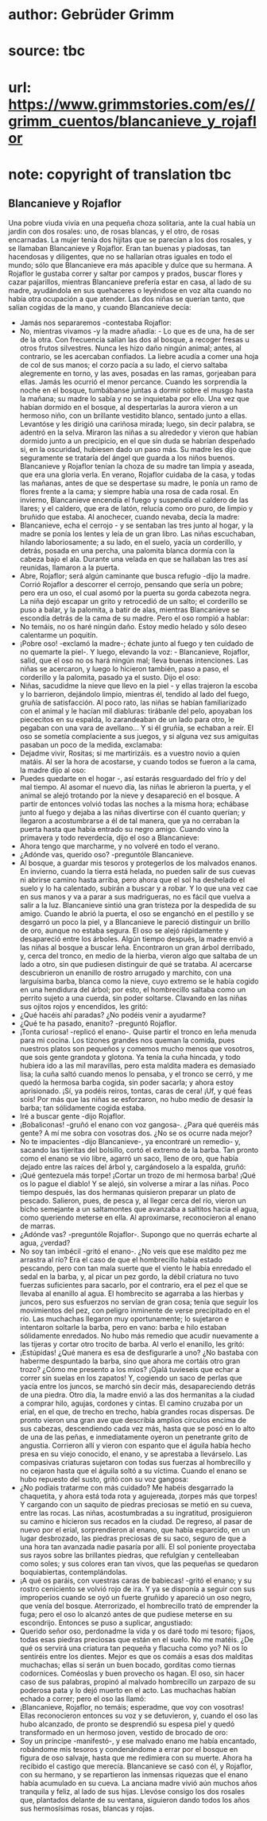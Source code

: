 # author: Gebrüder Grimm
# source: tbc
# url: https://www.grimmstories.com/es//grimm_cuentos/blancanieve_y_rojaflor
# note: copyright of translation tbc

## Blancanieve y Rojaflor 

Una pobre viuda vivía en una pequeña choza solitaria, ante la cual había
un jardín con dos rosales: uno, de rosas blancas, y el otro, de rosas
encarnadas. La mujer tenía dos hijitas que se parecían a los dos
rosales, y se llamaban Blancanieve y Rojaflor. Eran tan buenas y
piadosas, tan hacendosas y diligentes, que no se hallarían otras iguales
en todo el mundo; sólo que Blancanieve era más apacible y dulce que su
hermana. A Rojaflor le gustaba correr y saltar por campos y prados,
buscar flores y cazar pajarillos, mientras Blancanieve prefería estar en
casa, al lado de su madre, ayudándola en sus quehaceres o leyéndose en
voz alta cuando no había otra ocupación a que atender. Las dos niñas se
querían tanto, que salían cogidas de la mano, y cuando Blancanieve
decía:
- Jamás nos separaremos -contestaba Rojaflor:
- No, mientras vivamos -y la madre añadía: - Lo que es de una, ha de ser
de la otra.
Con frecuencia salían las dos al bosque, a recoger fresas u otros frutos
silvestres. Nunca les hizo daño ningún animal; antes, al contrario, se
les acercaban confiados. La liebre acudía a comer una hoja de col de sus
manos; el corzo pacía a su lado, el ciervo saltaba alegremente en torno,
y las aves, posadas en las ramas, gorjeaban para ellas.
Jamás les ocurrió el menor percance. Cuando les sorprendía la noche en
el bosque, tumbábanse juntas a dormir sobre el musgo hasta la mañana; su
madre lo sabía y no se inquietaba por ello. Una vez que habían dormido
en el bosque, al despertarlas la aurora vieron a un hermoso niño, con un
brillante vestidito blanco, sentado junto a ellas. Levantóse y les
dirigió una cariñosa mirada; luego, sin decir palabra, se adentró en la
selva. Miraron las niñas a su alrededor y vieron que habían dormido
junto a un precipicio, en el que sin duda se habrían despeñado si, en la
oscuridad, hubiesen dado un paso más. Su madre les dijo que seguramente
se trataría del ángel que guarda a los niños buenos.
Blancanieve y Rojaflor tenían la choza de su madre tan limpia y aseada,
que era una gloria verla. En verano, Rojaflor cuidaba de la casa, y
todas las mañanas, antes de que se despertase su madre, le ponía un ramo
de flores frente a la cama; y siempre había una rosa de cada rosal. En
invierno, Blancanieve encendía el fuego y suspendía el caldero de las
llares; y el caldero, que era de latón, relucía como oro puro, de limpio
y bruñido que estaba. Al anochecer, cuando nevaba, decía la madre:
- Blancanieve, echa el cerrojo - y se sentaban las tres junto al hogar,
y la madre se ponía los lentes y leía de un gran libro. Las niñas
escuchaban, hilando laboriosamente; a su lado, en el suelo, yacía un
corderillo, y detrás, posada en una percha, una palomita blanca dormía
con la cabeza bajo el ala.
Durante una velada en que se hallaban las tres así reunidas, llamaron a
la puerta.
- Abre, Rojaflor; será algún caminante que busca refugio -dijo la madre.
Corrió Rojaflor a descorrer el cerrojo, pensando que sería un pobre;
pero era un oso, el cual asomó por la puerta su gorda cabezota negra. La
niña dejó escapar un grito y retrocedió de un salto; el corderillo se
puso a balar, y la palomita, a batir de alas, mientras Blancanieve se
escondía detrás de la cama de su madre.
Pero el oso rompió a hablar:
- No temáis, no os haré ningún daño. Estoy medio helado y sólo deseo
calentarme un poquitín.
- ¡Pobre oso! -exclamó la madre-; échate junto al fuego y ten cuidado de
no quemarte la piel-. Y luego, elevando la voz: - Blancanieve, Rojaflor,
salid, que el oso no os hará ningún mal; lleva buenas intenciones.
Las niñas se acercaron, y luego lo hicieron también, paso a paso, el
corderillo y la palomita, pasado ya el susto.
Dijo el oso:
- Niñas, sacudidme la nieve que llevo en la piel - y ellas trajeron la
escoba y lo barrieron, dejándolo limpio, mientras él, tendido al lado
del fuego, gruñía de satisfacción.
Al poco rato, las niñas se habían familiarizado con el animal y le
hacían mil diabluras: tirábanle del pelo, apoyaban los piececitos en su
espalda, lo zarandeaban de un lado para otro, le pegaban con una vara de
avellano... Y si él gruñía, se echaban a reír. El oso se sometía
complaciente a sus juegos, y si alguna vez sus amiguitas pasaban un poco
de la medida, exclamaba:
- Dejadme vivir,
Rositas; si me martirizáis.
es a vuestro novio a quien matáis.
Al ser la hora de acostarse, y cuando todos se fueron a la cama, la
madre dijo al oso:
- Puedes quedarte en el hogar -, así estarás resguardado del frío y del
mal tiempo.
Al asomar el nuevo día, las niñas le abrieron la puerta, y el animal se
alejó trotando por la nieve y desapareció en el bosque. A partir de
entonces volvió todas las noches a la misma hora; echábase junto al
fuego y dejaba a las niñas divertirse con él cuanto querían; y llegaron
a acostumbrarse a él de tal manera, que ya no cerraban la puerta hasta
que había entrado su negro amigo.
Cuando vino la primavera y todo reverdecía, dijo el oso a Blancanieve:
- Ahora tengo que marcharme, y no volveré en todo el verano.
- ¿Adónde vas, querido oso? -preguntóle Blancanieve.
- Al bosque, a guardar mis tesoros y protegerlos de los malvados enanos.
En invierno, cuando la tierra está helada, no pueden salir de sus cuevas
ni abrirse camino hasta arriba, pero ahora que el sol ha deshelado el
suelo y lo ha calentado, subirán a buscar y a robar. Y lo que una vez
cae en sus manos y va a parar a sus madrigueras, no es fácil que vuelva
a salir a la luz.
Blancanieve sintió una gran tristeza por la despedida de su amigo.
Cuando le abrió la puerta, el oso se enganchó en el pestillo y se
desgarró un poco la piel, y a Blancanieve le pareció distinguir un
brillo de oro, aunque no estaba segura. El oso se alejó rápidamente y
desapareció entre los árboles.
Algún tiempo después, la madre envió a las niñas al bosque a buscar
leña. Encontraron un gran árbol derribado, y, cerca del tronco, en medio
de la hierba, vieron algo que saltaba de un lado a otro, sin que
pudiesen distinguir de qué se trataba. Al acercarse descubrieron un
enanillo de rostro arrugado y marchito, con una larguísima barba, blanca
como la nieve, cuyo extremo se le había cogido en una hendidura del
árbol; por esto, el hombrecillo saltaba como un perrito sujeto a una
cuerda, sin poder soltarse.
Clavando en las niñas sus ojitos rojos y encendidos, les gritó:
- ¿Qué hacéis ahí paradas? ¿No podéis venir a ayudarme?
- ¿Qué te ha pasado, enanito? -preguntó Rojaflor.
- ¡Tonta curiosa! -replicó el enano-. Quise partir el tronco en leña
menuda para mi cocina. Los tizones grandes nos queman la comida, pues
nuestros platos son pequeños y comemos mucho menos que vosotros, que
sois gente grandota y glotona. Ya tenía la cuña hincada, y todo hubiera
ido a las mil maravillas, pero esta maldita madera es demasiado lisa; la
cuña saltó cuando menos lo pensaba, y el tronco se cerró, y me quedó la
hermosa barba cogida, sin poder sacarla; y ahora estoy aprisionado. ¡Sí,
ya podéis reiros, tontas, caras de cera! ¡Uf, y qué feas sois!
Por más que las niñas se esforzaron, no hubo medio de desasir la barba;
tan sólidamente cogida estaba.
- Iré a buscar gente -dijo Rojaflor.
- ¡Bobaliconas! -gruñó el enano con voz gangosa-. ¿Para qué queréis más
gente? A mí me sobra con vosotras dos. ¿No se os ocurre nada mejor?
- No te impacientes -dijo Blancanieve-, ya encontraré un remedio- y,
sacando las tijeritas del bolsillo, cortó el extremo de la barba. Tan
pronto como el enano se vio libre, agarró un saco, lleno de oro, que
había dejado entre las raíces del árbol y, cargándoselo a la espalda,
gruñó:
- ¡Qué gentezuela más torpe! ¡Cortar un trozo de mi hermosa barba! ¡Qué
os lo pague el diablo!
Y se alejó, sin volverse a mirar a las niñas.
Poco tiempo después, las dos hermanas quisieron preparar un plato de
pescado. Salieron, pues, de pesca y, al llegar cerca del río, vieron un
bicho semejante a un saltamontes que avanzaba a saltitos hacia el agua,
como queriendo meterse en ella. Al aproximarse, reconocieron al enano de
marras.
- ¿Adónde vas? -preguntóle Rojaflor-. Supongo que no querrás echarte al
agua, ¿verdad?
- No soy tan imbécil -gritó el enano-. ¿No veis que ese maldito pez me
arrastra al río?
Era el caso de que el hombrecillo había estado pescando, pero con tan
mala suerte que el viento le había enredado el sedal en la barba, y, al
picar un pez gordo, la débil criatura no tuvo fuerzas suficientes para
sacarlo, por el contrario, era el pez el que se llevaba al enanillo al
agua. El hombrecito se agarraba a las hierbas y juncos, pero sus
esfuerzos no servían de gran cosa; tenía que seguir los movimientos del
pez, con peligro inminente de verse precipitado en el río. Las muchachas
llegaron muy oportunamente; lo sujetaron e intentaron soltarle la barba,
pero en vano: barba e hilo estaban sólidamente enredados. No hubo más
remedio que acudir nuevamente a las tijeras y cortar otro trocito de
barba. Al verlo el enanillo, les gritó:
- ¡Estúpidas! ¿Qué manera es esa de desfigurarle a uno? ¿No bastaba con
haberme despuntado la barba, sino que ahora me cortáis otro gran trozo?
¿Cómo me presento a los míos? ¡Ojalá tuvieseis que echar a correr sin
suelas en los zapatos!
Y, cogiendo un saco de perlas que yacía entre los juncos, se marchó sin
decir más, desapareciendo detrás de una piedra.
Otro día, la madre envió a las dos hermanitas a la ciudad a comprar
hilo, agujas, cordones y cintas. El camino cruzaba por un erial, en el
que, de trecho en trecho, había grandes rocas dispersas. De pronto
vieron una gran ave que describía amplios círculos encima de sus
cabezas, descendiendo cada vez más, hasta que se posó en lo alto de una
de las peñas, e inmediatamente oyeron un penetrante grito de angustia.
Corrieron allí y vieron con espanto que el águila había hecho presa en
su viejo conocido, el enano, y se aprestaba a llevárselo. Las compasivas
criaturas sujetaron con todas sus fuerzas al hombrecillo y no cejaron
hasta que el águila soltó a su víctima. Cuando el enano se hubo repuesto
del susto, gritó con su voz gangosa:
- ¿No podíais tratarme con más cuidado? Me habéis desgarrado la
chaquetita, y ahora está toda rota y agujereada, ¡torpes más que
torpes!
Y cargando con un saquito de piedras preciosas se metió en su cueva,
entre las rocas. Las niñas, acostumbradas a su ingratitud, prosiguieron
su camino e hicieron sus recados en la ciudad. De regreso, al pasar de
nuevo por el erial, sorprendieron al enano, que había esparcido, en un
lugar desbrozado, las piedras preciosas de su saco, seguro de que a una
hora tan avanzada nadie pasaría por allí. El sol poniente proyectaba sus
rayos sobre las brillantes piedras, que refulgían y centelleaban como
soles; y sus colores eran tan vivos, que las pequeñas se quedaron
boquiabiertas, contemplándolas.
- ¡A qué os paráis, con vuestras caras de babiecas! -gritó el enano; y
su rostro ceniciento se volvió rojo de ira. Y ya se disponía a seguir
con sus improperios cuando se oyó un fuerte gruñido y apareció un oso
negro, que venía del bosque. Aterrorizado, el hombrecillo trató de
emprender la fuga; pero el oso lo alcanzó antes de que pudiese meterse
en su escondrijo. Entonces se puso a suplicar, angustiado:
- Querido señor oso, perdonadme la vida y os daré todo mi tesoro;
fijaos, todas esas piedras preciosas que están en el suelo. No me
matéis. ¿De qué os servirá una criatura tan pequeña y flacucha como yo?
Ni os lo sentiréis entre los dientes. Mejor es que os comáis a esas dos
malditas muchachas; ellas sí serán un buen bocado, gorditas como tiernas
codornices. Coméoslas y buen provecho os hagan.
El oso, sin hacer caso de sus palabras, propinó al malvado hombrecillo
un zarpazo de su poderosa pata y lo dejó muerto en el acto.
Las muchachas habían echado a correr; pero el oso las llamó:
- ¡Blancanieve, Rojaflor, no temáis; esperadme, que voy con vosotras!
Ellas reconocieron entonces su voz y se detuvieron, y, cuando el oso las
hubo alcanzado, de pronto se desprendió su espesa piel y quedó
transformado en un hermoso joven, vestido de brocado de oro:
- Soy un príncipe -manifestó-, y ese malvado enano me había encantado,
robándome mis tesoros y condenándome a errar por el bosque en figura de
oso salvaje, hasta que me redimiera con su muerte. Ahora ha recibido el
castigo que merecía.
Blancanieve se casó con él, y Rojaflor, con su hermano, y se repartieron
las inmensas riquezas que el enano había acumulado en su cueva. La
anciana madre vivió aún muchos años tranquila y feliz, al lado de sus
hijas. Llevóse consigo los dos rosales que, plantados delante de su
ventana, siguieron dando todos los años sus hermosísimas rosas, blancas
y rojas.
